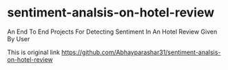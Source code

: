 # sentiment-analsis-on-hotel-review
An End To End Projects For Detecting Sentiment In An Hotel Review Given By User


This is original link
https://github.com/Abhayparashar31/sentiment-analsis-on-hotel-review

